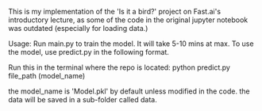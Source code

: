 This is my implementation of the 'Is it a bird?' project on Fast.ai's introductory lecture, as some of the code in the original jupyter notebook was outdated (especially for loading data.)

Usage:
Run main.py to train the model. It will take 5-10 mins at max.
To use the model, use predict.py in the following format.

Run this in the terminal where the repo is located:
python predict.py file_path (model_name)

the model_name is 'Model.pkl' by default unless modified in the code.
the data will be saved in a sub-folder called data.

